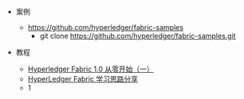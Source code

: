 
- 案例
    - https://github.com/hyperledger/fabric-samples
        - git clone https://github.com/hyperledger/fabric-samples.git
        
- 教程
    - [Hyperledger Fabric 1.0 从零开始（一）](https://www.cnblogs.com/aberic/p/7527831.html)        
    - [HyperLedger Fabric 学习思路分享](https://www.cnblogs.com/aberic/p/9161532.html)
    - 1